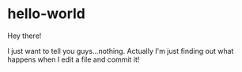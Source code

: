 # hello-world

Hey there!

I just want to tell you guys...nothing. Actually I'm just finding out what happens when I edit a file and commit it!
